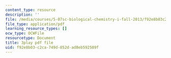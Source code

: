 ```yaml
---
content_type: resource
description: ''
file: /media/courses/5-07sc-biological-chemistry-i-fall-2013/f92e8b03c2ca749d852dad8eb592589f_jHrd43uWD-E.pdf
file_type: application/pdf
learning_resource_types: []
ocw_type: OCWFile
resourcetype: Document
title: 3play pdf file
uid: f92e8b03-c2ca-749d-852d-ad8eb592589f
---
```

